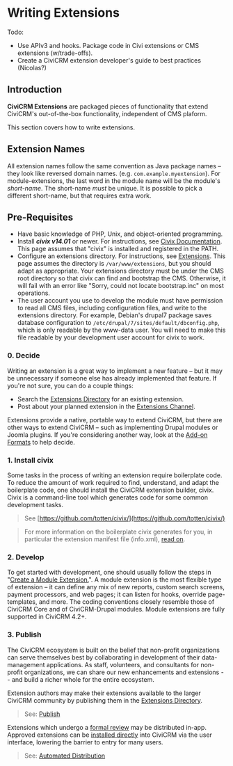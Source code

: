 # Writing Extensions

Todo:

- Use APIv3 and hooks. Package code in Civi extensions or CMS extensions (w/trade-offs).
- Create a CiviCRM extension developer's guide to best practices (Nicolas?)

## Introduction

**CiviCRM Extensions** are packaged pieces of functionality that extend CiviCRM's out-of-the-box functionality, independent of CMS plaform.

This section covers how to write extensions.

## Extension Names

All extension names follow the same convention as Java package names – they look like reversed domain names. (e.g.  `com.example.myextension`). For module-extensions, the last word in the module name will be the module's *short-name*. The short-name *must* be unique. It is possible to pick a different short-name, but that requires extra work.

## Pre-Requisites

-   Have basic knowledge of PHP, Unix, and object-oriented programming.
-   Install ***civix v14.01*** or newer. For instructions, see [Civix Documentation](/extensions/civix.md/). This page assumes that "civix" is installed and registered in the PATH.
-   Configure an extensions directory. For instructions, see [Extensions](/extensions/index.md). This page assumes the directory is `/var/www/extensions`, but you should adapt as appropriate. Your extensions directory must be under the CMS root directory so that civix can find and bootstrap the CMS. Otherwise, it will fail with an error like "Sorry, could not locate bootstrap.inc" on most operations.
-   The user account you use to develop the module must have permission to read all CMS files, including configuration files, and write to the extensions directory. For example, Debian's drupal7 package saves database configuration to `/etc/drupal/7/sites/default/dbconfig.php`, which is only readable by the www-data user. You will need to make this file readable by your development user account for civix to work.

### 0. Decide
Writing an extension is a great way to implement a new feature – but it may be unnecessary if someone else has already implemented that feature. If you're not sure, you can do a couple things:
- Search the [Extensions Directory](http://civicrm.org/extensions) for an existing extension.
- Post about your planned extension in the [Extensions Channel](https://chat.civicrm.org/civicrm/channels/extensions).

Extensions provide a native, portable way to extend CiviCRM, but there are other ways to extend CiviCRM – such as implementing Drupal modules or Joomla plugins. If you're considering another way, look at the [Add-on Formats](/extensions/packaging.md)
to help decide.

### 1. Install civix
Some tasks in the process of writing an extension require boilerplate code. To reduce the amount of work required to find, understand, and adapt the boilerplate code, one should install the CiviCRM extension builder, civix. Civix is a command-line tool which generates code for some common development tasks.

> See [https://github.com/totten/civix/](https://github.com/totten/civix/)

> For more information on the boilerplate civix generates for you, in particular the extension manifest file (info.xml), [read on](/extensions/info-xml.md).

### 2. Develop
To get started with development, one should usually follow the steps in "[Create a Module Extension.](/extensions/civix.md#generate-module)". A module extension is the most flexible type of extension – it can define any mix of new reports, custom search screens, payment processors, and web pages; it can listen for hooks, override page-templates, and more. The coding
conventions closely resemble those of CiviCRM Core and of CiviCRM-Drupal modules. Module extensions are fully supported in CiviCRM 4.2+.

### 3. Publish
The CiviCRM ecosystem is built on the belief that non-profit organizations can serve themselves best by collaborating in development of their data-management applications. As staff, volunteers, and consultants for non-profit organizations, we can share our new enhancements and extensions -- and build a richer whole for the entire ecosystem.

Extension authors may make their extensions available to the larger CiviCRM community by publishing them in the [Extensions Directory](https://civicrm.org/extensions).

> See: [Publish](/extensions/publish.md)

Extensions which undergo a [formal review](/extensions/lifecycle.md#formal-review) may be distributed in-app. Approved extensions can be [installed directly](https://docs.civicrm.org/user/en/master/introduction/extensions/#installing-extensions) into CiviCRM via the user interface, lowering the barrier to entry for many users.

> See: [Automated Distribution](/extensions/publish.md#automated-distribution)

